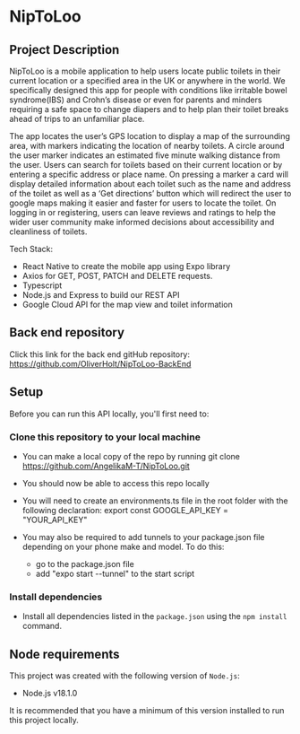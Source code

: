 # NipToLoo

## Project Description

NipToLoo is a mobile application to help users locate public toilets in their current location or a specified area in the UK or anywhere in the world. We specifically designed this app for people with conditions like irritable bowel syndrome(IBS) and Crohn’s disease or even for parents and minders requiring a safe space to change diapers and to help plan their toilet breaks ahead of trips to an unfamiliar place.

The app locates the user’s GPS location to display a map of the surrounding area, with markers indicating the location of nearby toilets. A circle around the user marker indicates an estimated five minute walking distance from the user. Users can search for toilets based on their current location or by entering a specific address or place name. On pressing a marker a card will display detailed information about each toilet such as the name and address of the toilet as well as a ‘Get directions’ button which will redirect the user to google maps making it easier and faster for users to locate the toilet. On logging in or registering, users can leave reviews and ratings to help the wider user community make informed decisions about accessibility and cleanliness of toilets. 

Tech Stack:
- React Native to create the mobile app using Expo library
- Axios for GET, POST, PATCH and DELETE requests.
- Typescript
- Node.js and Express to build our REST API 
- Google Cloud API for the map view and toilet information

## Back end repository

Click this link for the back end gitHub repository:
https://github.com/OliverHolt/NipToLoo-BackEnd


## Setup

Before you can run this API locally, you'll first need to:

### Clone this repository to your local machine
- You can make a local copy of the repo by running git clone <https://github.com/AngelikaM-T/NipToLoo.git>
- You should now be able to access this repo locally

- You will need to create an environments.ts file in the root folder with the following declaration: export const GOOGLE_API_KEY = "YOUR_API_KEY"

- You may also be required to add tunnels to your package.json file depending on your phone make and model. To do this:
    - go to the package.json file
    - add "expo start --tunnel" to the start script

### Install dependencies
- Install all dependencies listed in the `package.json` using the `npm install` command.

## Node requirements

This project was created with the following version of `Node.js`:
- Node.js v18.1.0

It is recommended that you have a minimum of this version installed to run this project locally.